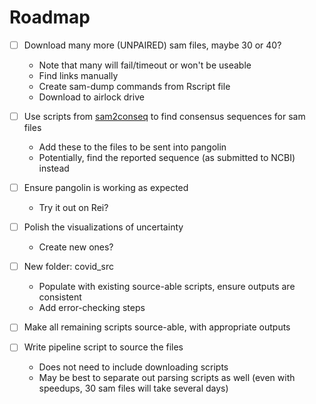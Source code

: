 # Roadmap

-   [ ] Download many more (UNPAIRED) sam files, maybe 30 or 40?

    -   Note that many will fail/timeout or won't be useable
    -   Find links manually
    -   Create sam-dump commands from Rscript file
    -   Download to airlock drive

-   [ ] Use scripts from [sam2conseq](https://github.com/PoonLab/sam2conseq/blob/master/sam2conseq.py) to find consensus sequences for sam files

    -   Add these to the files to be sent into pangolin
    -   Potentially, find the reported sequence (as submitted to NCBI) instead

-   [ ] Ensure pangolin is working as expected

    -   Try it out on Rei?

-   [ ] Polish the visualizations of uncertainty

    -   Create new ones?

-   [ ] New folder: covid\_src

    -   Populate with existing source-able scripts, ensure outputs are consistent
    -   Add error-checking steps

-   [ ] Make all remaining scripts source-able, with appropriate outputs

-   [ ] Write pipeline script to source the files

    -   Does not need to include downloading scripts
    -   May be best to separate out parsing scripts as well (even with speedups, 30 sam files will take several days)
